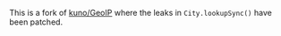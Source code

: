 This is a fork of [kuno/GeoIP](https://github.com/kuno/GeoIP) where the leaks in `City.lookupSync()` have been patched.
